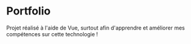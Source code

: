# Portfolio

Projet réalisé à l'aide de Vue, surtout afin d'apprendre et améliorer mes compétences sur cette technologie !
